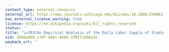 ```yaml
---
content_type: external-resource
external_url: https://www.journals.uchicago.edu/doi/abs/10.1086/250063
has_external_license_warning: true
license: https://en.wikipedia.org/wiki/All_rights_reserved
status: ''
title: "\u201CAn Empirical Analysis of the Daily Labor Supply of Stadium Vendors.\u201D"
uid: 36b0ad80-c7df-46b1-9684-230ffcb882d2
wayback_url: ''
---
```

